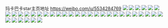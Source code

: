 玛卡巴卡star主页地址 https://weibo.com/u/5534284769 
![](https://wx4.sinaimg.cn/mw2000/0062xihzly1h84zs17d2uj31z4120qpl.jpg) 
![](https://wx4.sinaimg.cn/mw2000/0062xihzly1h84zribo81j31n918gkeq.jpg) 
![](https://wx4.sinaimg.cn/mw2000/0062xihzly1h84zrv71e7j31o50xtqi3.jpg) 
![](https://wx4.sinaimg.cn/mw2000/0062xihzly1h84zsae7cnj31n918g4lk.jpg) 
![](https://wx4.sinaimg.cn/mw2000/0062xihzly1h84zryhtfaj31m90wrtn0.jpg) 
![](https://wx4.sinaimg.cn/mw2000/0062xihzly1h83njljcw8j31z411yqos.jpg) 
![](https://wx4.sinaimg.cn/mw2000/0062xihzly1h83njinxwrj31xv2wt4qq.jpg) 
![](https://wx4.sinaimg.cn/mw2000/0062xihzly1h83njmqzz9j33402c0qv5.jpg) 
![](https://wx4.sinaimg.cn/mw2000/0062xihzly1h83njkh11yj31z40wt4j5.jpg) 
![](https://wx4.sinaimg.cn/mw2000/0062xihzly1h81ff24lgrj30ws1z4k14.jpg) 
![](https://wx4.sinaimg.cn/mw2000/0062xihzly1h81ff1q42rj30u00u0q76.jpg) 
![](https://wx4.sinaimg.cn/mw2000/0062xihzly1h81ff2q1wqj30u00u0dls.jpg) 
![](https://wx4.sinaimg.cn/mw2000/0062xihzly1h81ff3n2isj30u01m8dmu.jpg) 
![](https://wx4.sinaimg.cn/mw2000/0062xihzly1h7yypjri37j31n918g1kx.jpg) 
![](https://wx4.sinaimg.cn/mw2000/0062xihzly1h7yypikoibj31z40ws1bh.jpg) 
![](https://wx4.sinaimg.cn/mw2000/0062xihzly1h7yypkb10rj31n918gtup.jpg) 
![](https://wx4.sinaimg.cn/mw2000/0062xihzly1h7wxp20g73j31n918gww8.jpg) 
![](https://wx4.sinaimg.cn/mw2000/0062xihzly1h7wxp854arj31400u0ahl.jpg) 
![](https://wx4.sinaimg.cn/mw2000/0062xihzly1h7wxpav9l1j31hc0u0q8b.jpg) 
![](https://wx4.sinaimg.cn/mw2000/0062xihzly1h7wxp56lirj327018gkjl.jpg) 
![](https://wx4.sinaimg.cn/mw2000/0062xihzly1h7wxpagj3oj318g18gtzs.jpg) 
![](https://wx4.sinaimg.cn/mw2000/0062xihzly1h7wxp7r56uj31n918g4qp.jpg) 
![](https://wx4.sinaimg.cn/mw2000/0062xihzly1h7wi03nx3aj30wt1z4e81.jpg) 
![](https://wx4.sinaimg.cn/mw2000/0062xihzly1h7wi04pd6lj30wt1z47wh.jpg) 
![](https://wx4.sinaimg.cn/mw2000/0062xihzly1h7wi0bfez8j33402hgx6r.jpg) 
![](https://wx4.sinaimg.cn/mw2000/0062xihzly1h7wi05mm0sj31z40wt1kx.jpg) 
![](https://wx4.sinaimg.cn/mw2000/0062xihzly1h7wi08w6e4j33402eqqv7.jpg) 
![](https://wx4.sinaimg.cn/mw2000/0062xihzly1h7wi13gwl0j30wt1mbx1c.jpg) 
![](https://wx4.sinaimg.cn/mw2000/0062xihzly1h7wi0dm5f2j33402c0hdv.jpg) 
![](https://wx4.sinaimg.cn/mw2000/0062xihzly1h7wi06j93tj30wt1z47wh.jpg) 
![](https://wx4.sinaimg.cn/mw2000/0062xihzly1h7v8d9w0nij31401z47vc.jpg) 
![](https://wx4.sinaimg.cn/mw2000/0062xihzly1h7v8ddnhefj32cp3407wk.jpg) 
![](https://wx4.sinaimg.cn/mw2000/0062xihzly1h7v8det1zuj30wt1z41kx.jpg) 
![](https://wx4.sinaimg.cn/mw2000/0062xihzly1h7v8dgt14bj30wt1z4b29.jpg) 
![](https://wx4.sinaimg.cn/mw2000/0062xihzly1h7v8dj7hc0j31eo1vmu0x.jpg) 
![](https://wx4.sinaimg.cn/mw2000/0062xihzly1h7v8d8reloj32by33zkjn.jpg) 
![](https://wx4.sinaimg.cn/mw2000/0062xihzly1h7sax75otzj32c033z4qr.jpg) 
